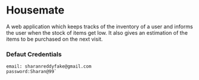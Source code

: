 # Housemate
A web application which keeps tracks of the inventory of a user and informs the user when the stock of items get low. It also gives an estimation of the items to be purchased on the next visit.

### Defaut Credentials
```
email: sharanreddyfake@gmail.com
password:Sharan@99`
```
